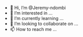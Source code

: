- 👋 Hi, I’m @Jeremy-ndombi
- 👀 I’m interested in ...
- 🌱 I’m currently learning ...
- 💞️ I’m looking to collaborate on ...
- 📫 How to reach me ...

<!---
Jeremy-ndombi/Jeremy-ndombi is a ✨ special ✨ repository because its `README.md` (this file) appears on your GitHub profile.
You can click the Preview link to take a look at your changes.
--->
